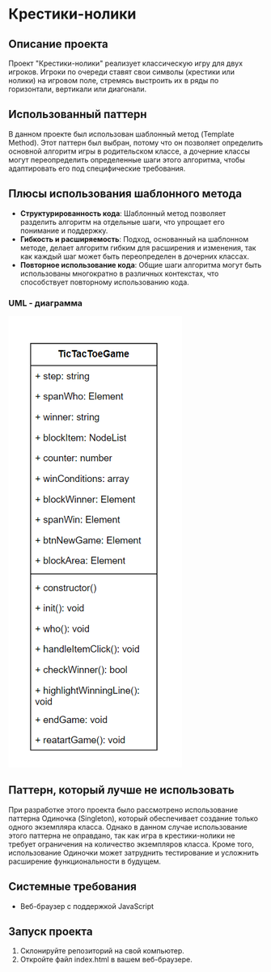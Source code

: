 # Крестики-нолики

## Описание проекта

Проект "Крестики-нолики" реализует классическую игру для двух игроков. Игроки по очереди ставят свои символы (крестики или нолики) на игровом поле, стремясь выстроить их в ряды по горизонтали, вертикали или диагонали.

## Использованный паттерн

В данном проекте был использован шаблонный метод (Template Method). Этот паттерн был выбран, потому что он позволяет определить основной алгоритм игры в родительском классе, а дочерние классы могут переопределить определенные шаги этого алгоритма, чтобы адаптировать его под специфические требования.

## Плюсы использования шаблонного метода

- **Структурированность кода**: Шаблонный метод позволяет разделить алгоритм на отдельные шаги, что упрощает его понимание и поддержку.
- **Гибкость и расширяемость**: Подход, основанный на шаблонном методе, делает алгоритм гибким для расширения и изменения, так как каждый шаг может быть переопределен в дочерних классах.
- **Повторное использование кода**: Общие шаги алгоритма могут быть использованы многократно в различных контекстах, что способствует повторному использованию кода.
 
### UML - диаграмма

![alt text](image.png)

## Паттерн, который лучше не использовать

При разработке этого проекта было рассмотрено использование паттерна Одиночка (Singleton), который обеспечивает создание только одного экземпляра класса. Однако в данном случае использование этого паттерна не оправдано, так как игра в крестики-нолики не требует ограничения на количество экземпляров класса. Кроме того, использование Одиночки может затруднить тестирование и усложнить расширение функциональности в будущем.

## Системные требования

- Веб-браузер с поддержкой JavaScript

## Запуск проекта

1. Склонируйте репозиторий на свой компьютер.
2. Откройте файл index.html в вашем веб-браузере.
